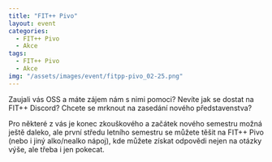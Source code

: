 ```yaml
---
title: "FIT++ Pivo"
layout: event
categories:
  - FIT++ Pivo
  - Akce
tags:
  - FIT++ Pivo
  - Akce
img: "/assets/images/event/fitpp-pivo_02-25.png"
---
```


Zaujali vás OSS a máte zájem nám s nimi pomoci? Nevíte jak se dostat na FIT++ Discord? Chcete se mrknout na zasedání nového představenstva?

Pro některé z vás je konec zkouškového a začátek nového semestru možná ještě daleko, ale první středu letního semestru se můžete těšit na FIT++ Pivo (nebo i jiný alko/nealko nápoj), kde můžete získat odpovědi nejen na otázky výše, ale třeba i jen pokecat.